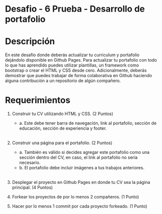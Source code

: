 # Desafio - 6 Prueba - Desarrollo de portafolio
# Descripción

En este desafío donde deberás actualizar tu curriculum y portafolio dejándolo disponible en
Github Pages.
Para actualizar tu portafolio con todo lo que has aprendido puedes utilizar plantillas, un
framework como bootstrap o crear el HTML y CSS desde cero.
Adicionalmente, deberás demostrar que puedes trabajar de forma colaborativa en Github
haciendo alguna contribución a un repositorio de algún compañero.
# Requerimientos

1. Construir tu CV utilizando HTML y CSS. (2 Puntos)
   - a. Este debe tener barra de navegación, link al portafolio, sección de educación,
    sección de experiencia y footer. <br><br>

2. Construir una página para el portafolio. (2 Puntos)
    - a. También es válido si decides agregar este portafolio como una sección dentro del CV, en caso, el link al portafolio no sería necesario.
    - b. El portafolio debe incluir imágenes a tus trabajos anteriores. <br><br>
3. Desplegar el proyecto en Github Pages en donde tu CV sea la página principal. (4 Puntos)

4. Forkear los proyectos de por lo menos 2 compañeros. (1 Punto)

5. Hacer por lo menos 1 commit por cada proyecto forkeado. (1 Punto)
